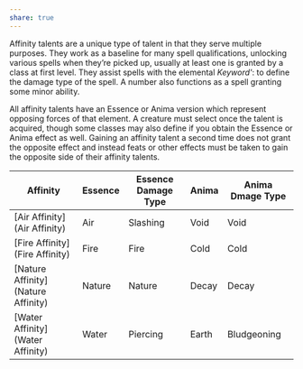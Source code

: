 ```yaml
---
share: true
---
```

Affinity talents are a unique type of talent in that they serve multiple purposes. They work as a baseline for many spell qualifications, unlocking various spells when they’re picked up, usually at least one is granted by a class at first level. They assist spells with the elemental _Keyword'_: to define the damage type of the spell. A number also functions as a spell granting some minor ability.

All affinity talents have an Essence or Anima version which represent opposing forces of that element. A creature must select once the talent is acquired, though some classes may also define if you obtain the Essence or Anima effect as well. Gaining an affinity talent a second time does not grant the opposite effect and instead feats or other effects must be taken to gain the opposite side of their affinity talents.

| Affinity                           | Essence | Essence Damage Type | Anima | Anima Dmage Type |
| ---------------------------------- | ------- | ------------------- | ----- | ---------------- |
| [Air Affinity](Air Affinity)       | Air     | Slashing            | Void  | Void             |
| [Fire Affinity](Fire Affinity)     | Fire    | Fire                | Cold  | Cold             |
| [Nature Affinity](Nature Affinity) | Nature  | Nature              | Decay | Decay            |
| [Water Affinity](Water Affinity)   | Water   | Piercing            | Earth | Bludgeoning      |
